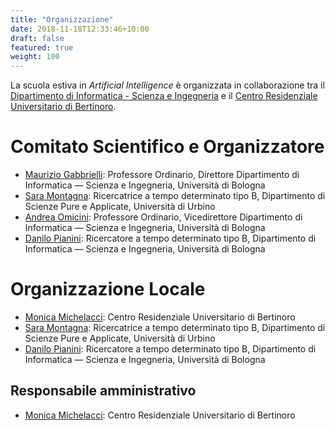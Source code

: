 ```yaml
---
title: "Organizzazione"
date: 2018-11-18T12:33:46+10:00
draft: false
featured: true
weight: 100
---
```


La scuola estiva in *Artificial Intelligence* è organizzata in collaborazione tra il [Dipartimento di Informatica - Scienza e Ingegneria](https://www.disi.unibo.it) e il [Centro Residenziale Universitario di Bertinoro](https://www.ceub.it).

# Comitato Scientifico e Organizzatore

* [Maurizio Gabbrielli](https://www.unibo.it/sitoweb/maurizio.gabbrielli): Professore Ordinario, Direttore Dipartimento di Informatica — Scienza e Ingegneria, Università di Bologna
* [Sara Montagna](https://www.uniurb.it/persone/sara-montagna): Ricercatrice a tempo determinato tipo B, Dipartimento di Scienze Pure e Applicate, Università di Urbino
* [Andrea Omicini](https://www.unibo.it/sitoweb/andrea.omicini): Professore Ordinario, Vicedirettore Dipartimento di Informatica — Scienza e Ingegneria, Università di Bologna
* [Danilo Pianini](https://www.unibo.it/sitoweb/danilo.pianini): Ricercatore a tempo determinato tipo B, Dipartimento di Informatica — Scienza e Ingegneria, Università di Bologna

# Organizzazione Locale

* [Monica Michelacci](mailto:mmichelacci@ceub.it): Centro Residenziale Universitario di Bertinoro
* [Sara Montagna](https://www.uniurb.it/persone/sara-montagna): Ricercatrice a tempo determinato tipo B, Dipartimento di Scienze Pure e Applicate, Università di Urbino
* [Danilo Pianini](https://www.unibo.it/sitoweb/danilo.pianini): Ricercatore a tempo determinato tipo B, Dipartimento di Informatica — Scienza e Ingegneria, Università di Bologna


## Responsabile amministrativo
* [Monica Michelacci](mailto:mmichelacci@ceub.it): Centro Residenziale Universitario di Bertinoro
